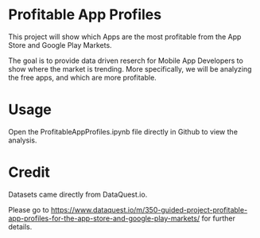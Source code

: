 # Profitable App Profiles

This project will show which Apps are the most profitable from the App Store and Google Play Markets.

The goal is to provide data driven reserch for Mobile App Developers to show where the market is trending. More specifically, we will be analyzing the free apps, and which are more profitable.

# Usage
Open the ProfitableAppProfiles.ipynb file directly in Github to view the analysis. 

# Credit
Datasets came directly from DataQuest.io.

Please go to https://www.dataquest.io/m/350-guided-project-profitable-app-profiles-for-the-app-store-and-google-play-markets/ for further details.
